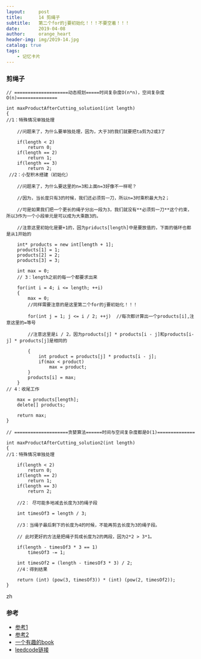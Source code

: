 ```yaml
---
layout:     post
title:      14 剪绳子
subtitle:   第二个for的j要初始化！！！不要空着！！！
date:       2019-04-08
author:     orange_heart
header-img: img/2019-14.jpg
catalog: true
tags:
    - 记忆卡片
---
```


### 剪绳子

```objc
// ====================动态规划=====时间复杂度O(n*n)，空间复杂度 O(n)===============

int maxProductAfterCutting_solution1(int length)
{  
//1：特殊情况单独处理  

	//问题来了，为什么要单独处理，因为，大于3的我们就要把ta剪为2或3了
	
    if(length < 2)
        return 0;
    if(length == 2)
        return 1;
    if(length == 3)
        return 2;  
 //2：小型积木搭建（初始化）   

	//问题来了，为什么要这里的n=3和上面n=3好像不一样呢？
	
	//因为，当长度只有3的时候，我们还必须剪一刀，所以n=3时乘积最大为2；
	
	//可是如果我们把一个更长的绳子分出一段为3，我们就没有**必须剪一刀**这个约束，所以3作为一个小段单元是可以成为大乘数3的。
	
    //注意这里初始化是要+1的，因为priducts[length]中是要放值的，下面的循环也都是从1开始的
    
    int* products = new int[length + 1];
    products[1] = 1;
    products[2] = 2;
    products[3] = 3;

    int max = 0;  
    // 3：length之前的每一个都要求出来
    
    for(int i = 4; i <= length; ++i)
    {
        max = 0;  
        //同样需要注意的是这里第二个for的j要初始化！！！
        
        for(int j = 1; j <= i / 2; ++j)  //每次都计算出一个products[i],注意这里的=等号
        
        //注意这里是i / 2，因为products[j] * products[i - j]和products[i-j] * products[j]是相同的  	
        
        {
            int product = products[j] * products[i - j];
            if(max < product)
                max = product;
        }
        products[i] = max;
    }  
// 4：收尾工作

    max = products[length];
    delete[] products;

    return max;
}

// ====================贪婪算法======时间与空间复杂度都是O(1)==============

int maxProductAfterCutting_solution2(int length)
{  
//1：特殊情况单独处理 

    if(length < 2)
        return 0;
    if(length == 2)
        return 1;
    if(length == 3)
        return 2;

    //2： 尽可能多地减去长度为3的绳子段
    
    int timesOf3 = length / 3;

    //3：当绳子最后剩下的长度为4的时候，不能再剪去长度为3的绳子段。
    
    // 此时更好的方法是把绳子剪成长度为2的两段，因为2*2 > 3*1。
    
    if(length - timesOf3 * 3 == 1)
        timesOf3 -= 1;

    int timesOf2 = (length - timesOf3 * 3) / 2;  
    //4：得到结果

    return (int) (pow(3, timesOf3)) * (int) (pow(2, timesOf2));
}

```
zh


### 参考

- [参考1](https://github.com/zhedahht/CodingInterviewChinese2)
- [参考2](https://github.com/gatieme/CodingInterviews)
- [一个有趣的book](http://jalan.space/leetcode-notebook/offer/cut-rope.html)
- [leedcode链接](https://leetcode-cn.com/problems/integer-break/)
<!--stackedit_data:
eyJoaXN0b3J5IjpbMTM4Njg2MjcyNiwxMTA2NDM5ODc4LDUxND
Y3MDM3NiwtODEwNjY1MzY3LC0xMTIxMjU4Njg4LC0zMTA1MTA5
OTQsLTE5MDAzMTk2OTIsLTE3MDA4MDEwMzYsMTg4MzA4NjA5OC
wtMTg0MzMyODQ3XX0=
-->